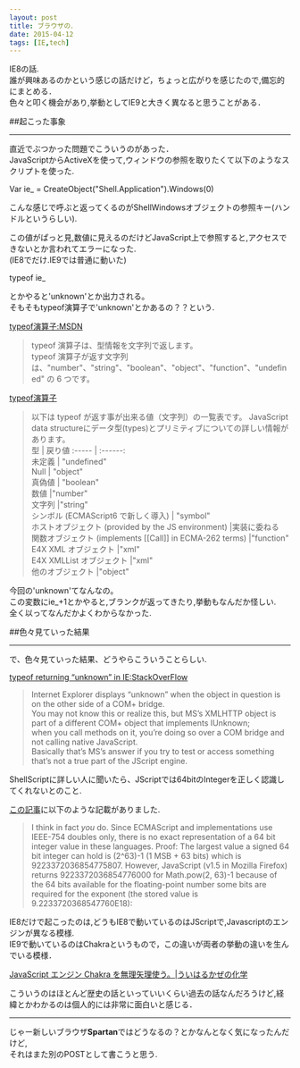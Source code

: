 ```yaml
---
layout: post
title: ブラウザの．
date: 2015-04-12
tags: [IE,tech]
---
```


IE8の話.  
誰が興味あるのかという感じの話だけど，ちょっと広がりを感じたので,備忘的にまとめる．  
色々と叩く機会があり,挙動としてIE9と大きく異なると思うことがある．  
  
##起こった事象  
***
直近でぶつかった問題でこういうのがあった．  
JavaScriptからActiveXを使って,ウィンドウの参照を取りたくて以下のようなスクリプトを使った.
  
Var ie_ = CreateObject("Shell.Application").Windows(0)  
  
こんな感じで呼ぶと返ってくるのがShellWindowsオブジェクトの参照キー(ハンドルというらしい).  
  
この値がぱっと見,数値に見えるのだけどJavaScript上で参照すると,アクセスできないとか言われてエラーになった.  
(IE8でだけ.IE9では普通に動いた)  
  
typeof ie_   
  
とかやると'unknown'とか出力される。  
そもそもtypeof演算子で'unknown'とかあるの？？という.  
  
  
[typeof演算子:MSDN](https://msdn.microsoft.com/ja-jp/library/ie/259s7zc1%28v=vs.94%29.aspx)   

>typeof 演算子は、型情報を文字列で返します。  
>typeof 演算子が返す文字列は、"number"、"string"、"boolean"、"object"、"function"、"undefined" の 6 つです。   

[typeof演算子](https://developer.mozilla.org/ja/docs/Web/JavaScript/Reference/Operators/typeof)   
  
>以下は typeof が返す事が出来る値（文字列）の一覧表です。 JavaScript data   structureにデータ型(types)とプリミティブについての詳しい情報があります。  
型 | 戻り値 
:----- | :------:  
未定義   | "undefined"  
Null   | "object"  
真偽値   | "boolean"  
数値 	|"number"  
文字列 	|"string"  
シンボル (ECMAScript6 で新しく導入) |	"symbol"  
ホストオブジェクト (provided by the JS environment) |実装に委ねる    
関数オブジェクト (implements [[Call]] in ECMA-262 terms) 	|"function"    
E4X XML オブジェクト 	|"xml"  
E4X XMLList オブジェクト 	|"xml"  
他のオブジェクト 	|"object"  
  
  
今回の'unknown'てなんなの。  
この変数にie_+1とかやると,ブランクが返ってきたり,挙動もなんだか怪しい.  
全く以ってなんだかよくわからなかった.  
  
  
##色々見ていった結果  
***
  
で、色々見ていった結果、どうやらこういうことらしい.  
  
[typeof returning “unknown” in IE:StackOverFlow](http://stackoverflow.com/questions/10982739/typeof-returning-unknown-in-ie)   
  
>Internet Explorer displays “unknown” when the object in question is on the other side of a COM+ bridge.   
>You may not know this or realize this, but MS’s XMLHTTP object is part of a different COM+ object that implements IUnknown;  
>when you call methods on it, you’re doing so over a COM bridge and not calling native JavaScript.  
>Basically that’s MS’s answer if you try to test or access something that’s not a true part of the JScript engine.  
  

ShellScriptに詳しい人に聞いたら、JScriptでは64bitのIntegerを正しく認識してくれないとのこと.  
  
[この記事](http://bytes.com/topic/javascript/answers/146461-int64-method-com-into-javascript)に以下のような記載がありました.

>I think in fact *you* do. Since ECMAScript and implementations use
IEEE-754 doubles only, there is no exact representation of a 64 bit
integer value in these languages. 
> Proof: The largest value a signed
64 bit integer can hold is (2^63)-1 (1 MSB + 63 bits) which is
9223372036854775807. However, JavaScript (v1.5 in Mozilla Firefox)
returns 9223372036854776000 for Math.pow(2, 63)-1 because of the 64
bits available for the floating-point number some bits are required
for the exponent (the stored value is 9.2233720368547760E18):
  
  
IE8だけで起こったのは,どうもIE8で動いているのはJScriptで,Javascriptのエンジンが異なる模様.  
IE9で動いているのはChakraというもので，この違いが両者の挙動の違いを生んでいる模様．  
  
  
[JavaScript エンジン Chakra を無理矢理使う。|ういはるかぜの化学](https://subtech.g.hatena.ne.jp/mayuki/20111216/1324015296)   
  

こういうのはほとんど歴史の話といっていいくらい過去の話なんだろうけど,経緯とかわかるのは個人的には非常に面白いと感じる．  
  
***  
  
  
じゃー新しいブラウザ**Spartan**ではどうなるの？とかなんとなく気になったんだけど,  
それはまた別のPOSTとして書こうと思う.
